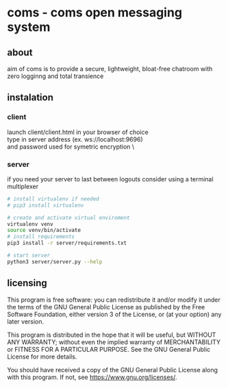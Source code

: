 # coms - coms open messaging system

## about
aim of coms is to provide a secure, lightweight, bloat-free chatroom with zero logginng and total transience

## instalation
### client
launch client/client.html in your browser of choice \
type in server address (ex. ws://localhost:9696) \
and password used for symetric encryption \
### server 
if you need your server to last between logouts consider using a terminal multiplexer
```bash
# install virtualenv if needed
# pip3 install virtualenv

# create and activate virtual enviroment
virtualenv venv
source venv/bin/activate
# install requirements
pip3 install -r server/requirements.txt

# start server
python3 server/server.py --help
```
## licensing
This program is free software: you can redistribute it and/or modify it under the terms of the GNU General Public License as published by the Free Software Foundation, either version 3 of the License, or (at your option) any later version.

This program is distributed in the hope that it will be useful, but WITHOUT ANY WARRANTY; without even the implied warranty of MERCHANTABILITY or FITNESS FOR A PARTICULAR PURPOSE. See the GNU General Public License for more details.

You should have received a copy of the GNU General Public License along with this program. If not, see <https://www.gnu.org/licenses/>.

